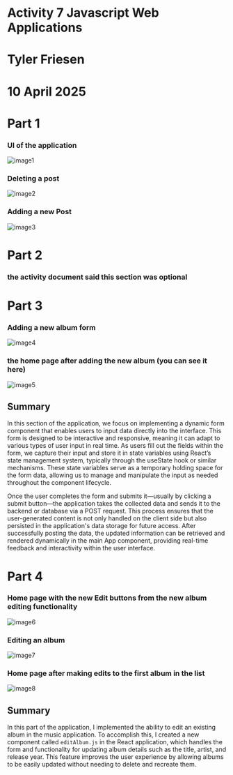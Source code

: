 # Activity 7 Javascript Web Applications
# Tyler Friesen
# 10 April 2025

# Part 1

### UI of the application
![image1](./ui.png)

### Deleting a post
![image2](./deletepost.png)

### Adding a new Post
![image3](./addpost.png)

# Part 2

### the activity document said this section was optional

# Part 3

### Adding a new album form
![image4](./newalbumform.png)

### the home page after adding the new album (you can see it here)
![image5](./homepageafternew.png)

## Summary
In this section of the application, we focus on implementing a dynamic form component that enables users to input data directly into the interface. This form is designed to be interactive and responsive, meaning it can adapt to various types of user input in real time. As users fill out the fields within the form, we capture their input and store it in state variables using React’s state management system, typically through the useState hook or similar mechanisms. These state variables serve as a temporary holding space for the form data, allowing us to manage and manipulate the input as needed throughout the component lifecycle.

Once the user completes the form and submits it—usually by clicking a submit button—the application takes the collected data and sends it to the backend or database via a POST request. This process ensures that the user-generated content is not only handled on the client side but also persisted in the application's data storage for future access. After successfully posting the data, the updated information can be retrieved and rendered dynamically in the main App component, providing real-time feedback and interactivity within the user interface.

# Part 4

### Home page with the new Edit buttons from the new album editing functionality
![image6](./neweditbuttons.png)

### Editing an album
![image7](./editingalbum.png)

### Home page after making edits to the first album in the list
![image8](./showingedits.png)

## Summary
In this part of the application, I implemented the ability to edit an existing album in the music application. To accomplish this, I created a new component called `editAlbum.js` in the React application, which handles the form and functionality for updating album details such as the title, artist, and release year. This feature improves the user experience by allowing albums to be easily updated without needing to delete and recreate them.
